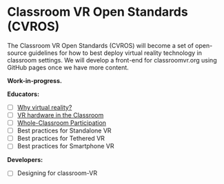 # Classroom VR Open Standards (CVROS)

The Classroom VR Open Standards (CVROS) will become a set of open-source guidelines for how to best deploy virtual reality technology in classroom settings. We will develop a front-end for classroomvr.org using GitHub pages once we have more content.

**Work-in-progress.**

**Educators:**
- [ ] [Why virtual reality?](why-vr.md)
- [ ] [VR hardware in the Classroom](history-of-classroom-vr.md)
- [ ] [Whole-Classroom Participation](whole-class-participation.md)
- [ ] Best practices for Standalone VR
- [ ] Best practices for Tethered VR
- [ ] Best practices for Smartphone VR

**Developers:**
- [ ] Designing for classroom-VR
